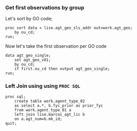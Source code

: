 ### Get first observations by group
Let's sort by GO code;
````
proc sort data = lise.agt_geo_sls_addr out=work.agt_geo;
	by ou_cd;
run;
````
Now let's take the first observation per GO code
````
data agt_geo_single;
	set agt_geo_v01;
	by ou_cd;
	if first.ou_cd then output agt_geo_single;
run;
````
### Left Join using using `PROC SQL`
````
proc sql;
	create table work.agent_type_02 
	as select a.*, b.fyc_prior as prior_fyc
	from work.agent_type_01 a 
	left join lise.marcos_agt_lic b 
	on a.agt_num=b.mk_id;  
quit;
```` 

<!--stackedit_data:
eyJoaXN0b3J5IjpbMTg0NTY0NzY2OSwtMTg2NDI4MTE5LDExOD
Y1MTUzODcsLTE0NDA2MDA5NTldfQ==
-->